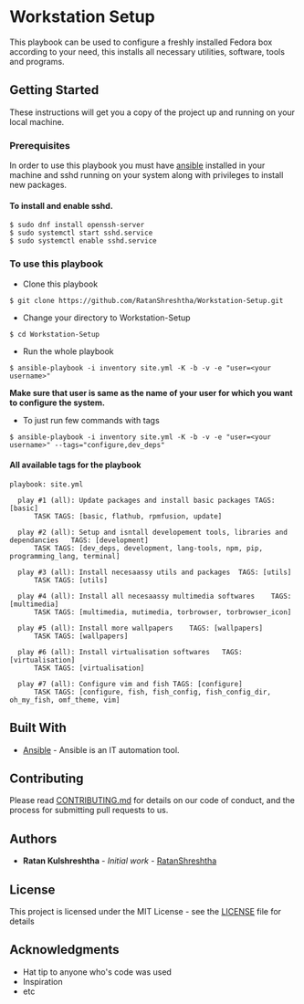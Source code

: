 # Workstation Setup

This playbook can be used to configure a freshly installed Fedora box according to your need, this installs all necessary utilities, software, tools and programs.

## Getting Started

These instructions will get you a copy of the project up and running on your local machine.

### Prerequisites

In order to use this playbook you must have [ansible](http://docs.ansible.com/ansible/latest/installation_guide/intro_installation.html) installed in your machine and sshd running on your system along with privileges to install new packages.

#### To install and enable sshd.
```
$ sudo dnf install openssh-server
$ sudo systemctl start sshd.service
$ sudo systemctl enable sshd.service
```

### To use this playbook

- Clone this playbook
```
$ git clone https://github.com/RatanShreshtha/Workstation-Setup.git
```

- Change your directory to Workstation-Setup
```
$ cd Workstation-Setup
```

- Run the whole playbook
```
$ ansible-playbook -i inventory site.yml -K -b -v -e "user=<your username>"
```
**Make sure that user is same as the name of your user for which you want to configure the system.**

- To just run few commands with tags
```
$ ansible-playbook -i inventory site.yml -K -b -v -e "user=<your username>" --tags="configure,dev_deps"
```
#### All available tags for the playbook
```
playbook: site.yml

  play #1 (all): Update packages and install basic packages	TAGS: [basic]
      TASK TAGS: [basic, flathub, rpmfusion, update]

  play #2 (all): Setup and isntall developement tools, libraries and dependancies	TAGS: [development]
      TASK TAGS: [dev_deps, development, lang-tools, npm, pip, programming_lang, terminal]

  play #3 (all): Install necesaassy utils and packages	TAGS: [utils]
      TASK TAGS: [utils]

  play #4 (all): Install all necesaassy multimedia softwares	TAGS: [multimedia]
      TASK TAGS: [multimedia, mutimedia, torbrowser, torbrowser_icon]

  play #5 (all): Install more wallpapers	TAGS: [wallpapers]
      TASK TAGS: [wallpapers]

  play #6 (all): Install virtualisation softwares	TAGS: [virtualisation]
      TASK TAGS: [virtualisation]

  play #7 (all): Configure vim and fish	TAGS: [configure]
      TASK TAGS: [configure, fish, fish_config, fish_config_dir, oh_my_fish, omf_theme, vim]
```

## Built With

* [Ansible](http://docs.ansible.com/ansible/latest/index.html) - Ansible is an IT automation tool.

## Contributing

Please read [CONTRIBUTING.md](CONTRIBUTING.md) for details on our code of conduct, and the process for submitting pull requests to us.

## Authors

* **Ratan Kulshreshtha** - *Initial work* - [RatanShreshtha](https://github.com/RatanShreshtha)

## License

This project is licensed under the MIT License - see the [LICENSE](LICENSE) file for details

## Acknowledgments

* Hat tip to anyone who's code was used
* Inspiration
* etc
